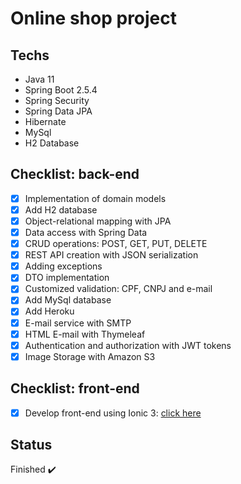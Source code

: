 # Online shop project 


## Techs
* Java 11
* Spring Boot 2.5.4
* Spring Security
* Spring Data JPA
* Hibernate
* MySql 
* H2 Database

## Checklist: back-end
- [x] Implementation of domain models
- [x] Add H2 database
- [x] Object-relational mapping with JPA
- [x] Data access with Spring Data
- [x] CRUD operations: POST, GET, PUT, DELETE
- [x] REST API creation with JSON serialization
- [x] Adding exceptions
- [x] DTO implementation
- [x] Customized validation: CPF, CNPJ and e-mail
- [x] Add MySql database
- [x] Add Heroku
- [x] E-mail service with SMTP 
- [x] HTML E-mail with Thymeleaf
- [x] Authentication and authorization
  with JWT tokens
- [x] Image Storage with Amazon S3

## Checklist: front-end
- [x] Develop front-end using Ionic 3: [click here](https://github.com/brunadelmourosilva/curso-spring-ionic-frontend)

## Status
Finished :heavy_check_mark:


